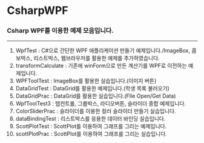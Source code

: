 # CsharpWPF
### Csharp WPF를 이용한 예제 모음입니다.
---
 1) WpfTest : C#으로 간단한 WPF 애플리케이션 만들기 예제입니다./ImageBox, 콤보박스, 리스트박스, 웹브라우저를 활용한 예제를 추가하였습니다.
 2) transformCalculate : 기존에 winForm으로 만든 계산기를 WPF로 이전하는 예제입니다.
 3) WPFToolTest : ImageBox를 활용한 실습입니다.(이미지 버튼)
 4) DataGridTest : DataGrid를 활용한 예제입니다.(학생 목록 불러오기)
 5) DataGridPrac : DataGrid를 활용한 실습입니다.(FIle Open/Get Data)
 6) WpfToolTest3 : 탭컨트롤, 그룹박스, 라디오버튼, 슬라이더 종합 예제입니다.
 7) ColorSliderPrac : 슬라이더를 이용한 컬러 슬라이더 만들기 실습입니다.
 8) dataBindingTest : 리스트박스를 응용한 데이터 바인딩 실습입니다.
 9) ScottPlotTest : ScottPlot를 이용하여 그래프를 그리는 예제입니다.
 10) scottPlotPrac : ScottPlot를 이용하여 그래프를 그리는 실습입니다.
